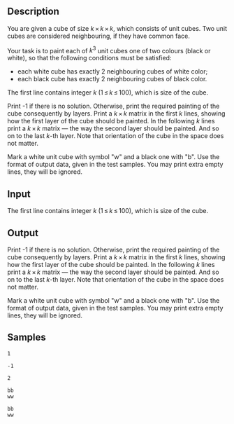 ## Description

<div><p>You are given a cube of size <span class="tex-span"><i>k</i> × <i>k</i> × <i>k</i></span>, which consists of unit cubes. Two unit cubes are considered neighbouring, if they have common face.</p><p>Your task is to paint each of <span class="tex-span"><i>k</i><sup class="upper-index">3</sup></span> unit cubes one of two colours (black or white), so that the following conditions must be satisfied:</p><ul> <li> each white cube has exactly 2 neighbouring cubes of white color; </li><li> each black cube has exactly 2 neighbouring cubes of black color. </li></ul></div><div class="input-specification"><p>The first line contains integer <span class="tex-span"><i>k</i></span> <span class="tex-span">(1 ≤ <i>k</i> ≤ 100)</span>, which is size of the cube.</p></div><div class="output-specification"><p>Print -1 if there is no solution. Otherwise, print the required painting of the cube consequently by layers. Print a <span class="tex-span"><i>k</i> × <i>k</i></span> matrix in the first <span class="tex-span"><i>k</i></span> lines, showing how the first layer of the cube should be painted. In the following <span class="tex-span"><i>k</i></span> lines print a <span class="tex-span"><i>k</i> × <i>k</i></span> matrix — the way the second layer should be painted. And so on to the last <span class="tex-span"><i>k</i></span>-th layer. Note that orientation of the cube in the space does not matter.</p><p>Mark a white unit cube with symbol "<span class="tex-font-style-tt">w</span>" and a black one with "<span class="tex-font-style-tt">b</span>". Use the format of output data, given in the test samples. You may print extra empty lines, they will be ignored.</p></div>


## Input

<p>The first line contains integer <span class="tex-span"><i>k</i></span> <span class="tex-span">(1 ≤ <i>k</i> ≤ 100)</span>, which is size of the cube.</p>


## Output

<p>Print -1 if there is no solution. Otherwise, print the required painting of the cube consequently by layers. Print a <span class="tex-span"><i>k</i> × <i>k</i></span> matrix in the first <span class="tex-span"><i>k</i></span> lines, showing how the first layer of the cube should be painted. In the following <span class="tex-span"><i>k</i></span> lines print a <span class="tex-span"><i>k</i> × <i>k</i></span> matrix — the way the second layer should be painted. And so on to the last <span class="tex-span"><i>k</i></span>-th layer. Note that orientation of the cube in the space does not matter.</p><p>Mark a white unit cube with symbol "<span class="tex-font-style-tt">w</span>" and a black one with "<span class="tex-font-style-tt">b</span>". Use the format of output data, given in the test samples. You may print extra empty lines, they will be ignored.</p>


## Samples

```input1
1

```

```output1
-1

```






```input2
2

```

```output2
bb
ww

bb
ww

```



